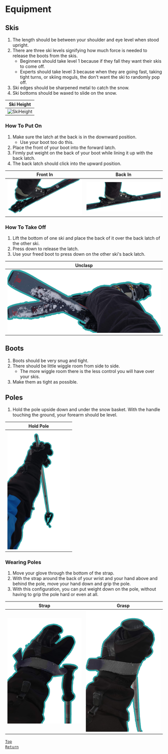 # Equipment
## Skis
1. The length should be between your shoulder and eye level when stood upright.
2. There are three ski levels signifying how much force is needed to release the boots from the skis.
    * Beginners should take level 1 because if they fall they want their skis to come off.
    * Experts should take level 3 because when they are going fast, taking tight turns, or skiing moguls, the don't want the ski to randomly pop off.
3. Ski edges should be sharpened metal to catch the snow.
4. Ski bottoms should be waxed to slide on the snow.

| Ski Height |
| --- |
| <img src="./Images/SkiHeight.png" alt="SkiHeight" width="200"/> |

### How To Put On
1. Make sure the latch at the back is in the downward position.
    * Use your boot too do this.
2. Place the front of your boot into the forward latch.
3. Firmly put weight on the back of your boot while lining it up with the back latch.
4. The back latch should click into the upward position.

| Front In | Back In |
| --- | --- |
| <img src="./Images/FrontIn.png" alt="Front In" width="600"/> | <img src="./Images/BackIn.png" alt="Back In" width="600"/> |

### How To Take Off
1. Lift the bottom of one ski and place the back of it over the back latch of the other ski.
2. Press down to release the latch.
3. Use your freed boot to press down on the other ski's back latch.

| Unclasp |
| --- |
| <img src="./Images/Unclasp.png" alt="Unclasp" width="600"/> |

## Boots
1. Boots should be very snug and tight.
2. There should be little wiggle room from side to side.
    * The more wiggle room there is the less control you will have over your skis.
3. Make them as tight as possible.

## Poles
1. Hold the pole upside down and under the snow basket. With the handle touching the ground, your forearm should be level.

| Hold Pole |
| --- |
| <img src="./Images/HoldPole.png" alt="HoldPole" width="200"/> |

### Wearing Poles
1. Move your glove through the bottom of the strap.
2. With the strap around the back of your wrist and your hand above and behind the pole, move your hand down and grip the pole.
3. With this configuration, you can put weight down on the pole, without having to grip the pole hard or even at all.

| Strap | Grasp |
| --- | --- |
| <img src="./Images/Strap.png" alt="Strap" width="600"/> | <img src="./Images/Grasp.png" alt="Grasp" width="600"/> |

[`Top`](#equipment)  
[`Return`](./README.md#floridian-guide-to-skiing)